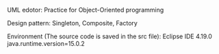 UML edotor: Practice for Object-Oriented programming

Design pattern: Singleton, Composite, Factory

Environment (The source code is saved in the src file):
Eclipse IDE 4.19.0
java.runtime.version=15.0.2
